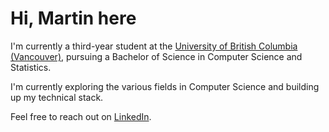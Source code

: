 # Hi, Martin here

I'm currently a third-year student at the [University of British Columbia (Vancouver)](https://ubc.ca), pursuing a Bachelor of Science in Computer Science and Statistics.

I'm currently exploring the various fields in Computer Science and building up my technical stack.

Feel free to reach out on [LinkedIn](https://www.linkedin.com/in/martin0wong/).
